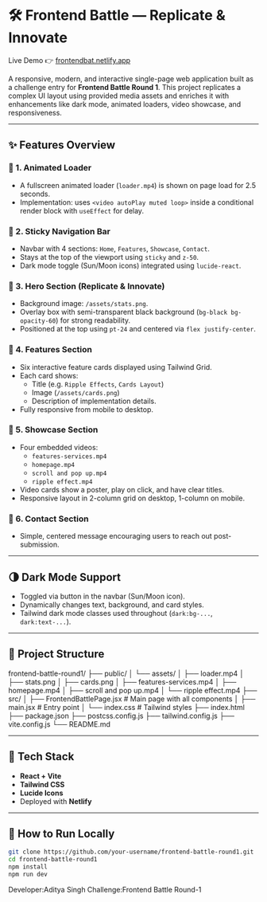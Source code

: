 # 🛠️ Frontend Battle — Replicate & Innovate

Live Demo 👉 [frontendbat.netlify.app](https://frontendbat.netlify.app)

A responsive, modern, and interactive single-page web application built as a challenge entry for **Frontend Battle Round 1**. This project replicates a complex UI layout using provided media assets and enriches it with enhancements like dark mode, animated loaders, video showcase, and responsiveness.

---

## ✨ Features Overview

### 🔹 1. Animated Loader
- A fullscreen animated loader (`loader.mp4`) is shown on page load for 2.5 seconds.
- Implementation: uses `<video autoPlay muted loop>` inside a conditional render block with `useEffect` for delay.

### 🔹 2. Sticky Navigation Bar
- Navbar with 4 sections: `Home`, `Features`, `Showcase`, `Contact`.
- Stays at the top of the viewport using `sticky` and `z-50`.
- Dark mode toggle (Sun/Moon icons) integrated using `lucide-react`.

### 🔹 3. Hero Section (Replicate & Innovate)
- Background image: `/assets/stats.png`.
- Overlay box with semi-transparent black background (`bg-black bg-opacity-60`) for strong readability.
- Positioned at the top using `pt-24` and centered via `flex justify-center`.

### 🔹 4. Features Section
- Six interactive feature cards displayed using Tailwind Grid.
- Each card shows:
  - Title (e.g. `Ripple Effects`, `Cards Layout`)
  - Image (`/assets/cards.png`)
  - Description of implementation details.
- Fully responsive from mobile to desktop.

### 🔹 5. Showcase Section
- Four embedded videos:
  - `features-services.mp4`
  - `homepage.mp4`
  - `scroll and pop up.mp4`
  - `ripple effect.mp4`
- Video cards show a poster, play on click, and have clear titles.
- Responsive layout in 2-column grid on desktop, 1-column on mobile.

### 🔹 6. Contact Section
- Simple, centered message encouraging users to reach out post-submission.

---

## 🌗 Dark Mode Support

- Toggled via button in the navbar (Sun/Moon icon).
- Dynamically changes text, background, and card styles.
- Tailwind dark mode classes used throughout (`dark:bg-...`, `dark:text-...`).

---

## 📁 Project Structure

frontend-battle-round1/
├── public/
│ └── assets/
│ ├── loader.mp4
│ ├── stats.png
│ ├── cards.png
│ ├── features-services.mp4
│ ├── homepage.mp4
│ ├── scroll and pop up.mp4
│ └── ripple effect.mp4
├── src/
│ ├── FrontendBattlePage.jsx # Main page with all components
│ ├── main.jsx # Entry point
│ └── index.css # Tailwind styles
├── index.html
├── package.json
├── postcss.config.js
├── tailwind.config.js
├── vite.config.js
└── README.md

---

## 🧩 Tech Stack

- **React + Vite**
- **Tailwind CSS**
- **Lucide Icons**
- Deployed with **Netlify**

---

## 🚀 How to Run Locally

```bash
git clone https://github.com/your-username/frontend-battle-round1.git
cd frontend-battle-round1
npm install
npm run dev
```
Developer:Aditya Singh 
Challenge:Frontend Battle Round-1

